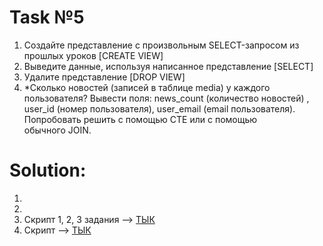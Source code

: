 # Task №5

1) Создайте представление с произвольным SELECT-запросом из прошлых уроков [CREATE VIEW]
2) Выведите данные, используя написанное представление [SELECT]
3) Удалите представление [DROP VIEW]
4) *Сколько новостей (записей в таблице media) у каждого пользователя? Вывести поля: news_count (количество новостей)
   , <br>
    user_id (номер пользователя), user_email (email пользователя). Попробовать решить с помощью CTE или с помощью <br>
    обычного JOIN.

# Solution:

1) 
2) 
3) Скрипт 1, 2, 3 задания --> [ТЫК](_task_1_2_3_script_.sql)
4) Скрипт --> [ТЫК](_task_4_script_.sql)